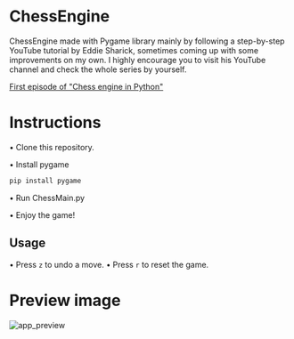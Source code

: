 # ChessEngine
ChessEngine made with Pygame library mainly by following a step-by-step YouTube tutorial by Eddie Sharick, sometimes coming up with some improvements on my own.
I highly encourage you to visit his YouTube channel and check the whole series by yourself.

[First episode of "Chess engine in Python"](https://www.youtube.com/watch?v=EnYui0e73Rs&ab_channel=EddieSharick)

# Instructions
• Clone this repository.

• Install pygame

```bash
pip install pygame
```

• Run ChessMain.py

• Enjoy the game!

## Usage
• Press `z` to undo a move.
• Press `r` to reset the game.


# Preview image

![app_preview](https://github.com/SzymCode/ChessEngine/blob/main/images/preview.png)
